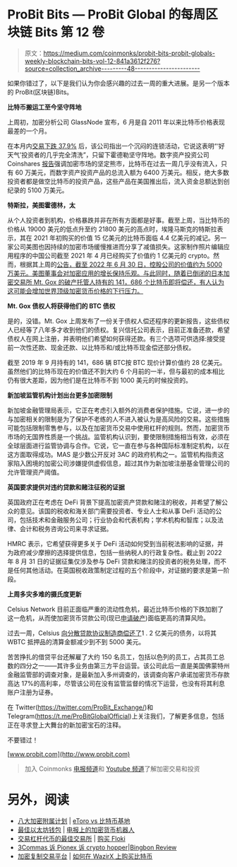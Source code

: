# ProBit Bits — ProBit Global 的每周区块链 Bits 第 12 卷

> 原文：<https://medium.com/coinmonks/probit-bits-probit-globals-weekly-blockchain-bits-vol-12-841a3612f276?source=collection_archive---------48----------------------->

如果你错过了，以下是我们认为你会感兴趣的过去一周的重大进展。是另一个版本的 ProBit(区块链)Bits。

**比特币搬运工至今坚守阵地**

上周初，加密分析公司 GlassNode 宣布，6 月是自 2011 年以来比特币价格表现最差的一个月。

在本月内[交易下跌 37.9%](https://insights.glassnode.com/the-week-onchain-week-27-2022/) 后，该公司指出一个沉闷的连锁活动，它说这表明“‘好天气’投资者的几乎完全清洗”，只留下霍德勒坚守阵地。数字资产投资公司 Coinshares [报告](https://blog.coinshares.com/volume-87-digital-asset-fund-flows-weekly-report-ef9a4c955c32)强调加密市场的坚定熊市，比特币在过去一周几乎没有流入，只有 60 万美元，而数字资产投资产品的总流入额为 6400 万美元。相反，绝大多数投资者都是做空比特币的投资产品，这些产品在美国推出后，流入资金总额达到创纪录的 5100 万美元。

**特斯拉，美图霍德林，太**

从个人投资者到机构，价格暴跌并非在所有方面都是好事。截至上周，当比特币的价格从 19000 美元的低点升至约 21800 美元的高点时，埃隆马斯克的特斯拉表示，其在 2021 年初购买的价值 15 亿美元的比特币面临 4.4 亿美元的减记。另一家公司美图也因持续的加密市场缓慢推进而分享了减值损失。这家制作照片编辑应用程序的中国公司截至 2021 年 4 月已经购买了价值约 1 亿美元的 crypto。然而，根据其上周的[公告，截至 2022 年 6 月 30 日，控股公司的价值约为 5000 万美元。美图董事会对加密应用的增长保持乐观。与此同时，随着已倒闭的日本加密交易所 Mt. Gox 的破产托管人持有的 141，686 个比特币即将偿还，有人认为这可能会增加世界顶级加密货币价格的下行压力。](https://www1.hkexnews.hk/listedco/listconews/sehk/2022/0703/2022070300118_c.pdf)

**Mt. Gox 债权人将获得他们的 BTC 债权**

是的，没错。Mt. Gox 上周发布了一份关于债权人偿还程序的更新报告，这些债权人已经等了八年多才收到他们的债权。复兴信托公司表示，目前正准备还款，希望债权人在网上注册，并表明他们希望如何获得还款。有三个选项可供选择:接受提前一次性还款、现金还款、以比特币和/或比特币现金偿还部分债权。

截至 2019 年 9 月持有的 141，686 辆 BTC按 BTC 现价计算价值约 28 亿美元。虽然他们的比特币现在的价值还不到大约 6 个月前的一半，但与最初的成本相比仍有很大差距，因为他们是在比特币不到 1000 美元的时候投资的。

**新加坡监管机构计划出台更多加密限制**

新加坡金融管理局表示，它正在考虑引入额外的消费者保护措施。它说，进一步的与加密相关的限制是为了保护不老练的人不进入被认为是高风险的交易。这些措施可能包括限制零售参与，以及在加密货币交易中使用杠杆的规则。然而，加密货币市场的无国界性质是一个挑战。监管机构认识到，要使限制措施相当有效，必须在全球层面进行监管协调与合作。它说，它一直在参与各种国际标准制定机构，以在这方面取得成功。MAS 是少数公开反对 3AC 的政府机构之一。监管机构指责这家陷入困境的加密公司涉嫌提供虚假信息，超过其作为新加坡注册基金管理公司的允许管理资产阈值。

**英国要求提供对违约贷款和赌注征税的证据**

英国政府正在考虑在 DeFi 背景下提高加密资产贷款和赌注的税收，并希望了解公众的意见。该国的税收和海关部门需要投资者、专业人士和从事 DeFi 活动的公司，包括技术和金融服务公司；行业协会和代表机构；学术机构和智库；以及法律、会计和税务咨询公司来寻求证据。

HMRC 表示，它希望获得更多关于 DeFi 活动如何受到当前税法影响的证据，并为政府减少摩擦的选择提供信息，包括一些纳税人的行政复杂性。截止到 2022 年 8 月 31 日的证据征集仅涉及参与 DeFi 贷款和赌注的投资者的税务处理，而不是任何其他活动。在英国税收政策制定过程的五个阶段中，对证据的要求是第一阶段。

**上周多灾多难的摄氏度更新**

Celsius Network 目前正面临严重的流动性危机，最近比特币价格的下跌加剧了这一危机，从而使加密货币贷款公司(现已[申请破产](https://www.reuters.com/technology/crypto-lender-celsius-files-bankruptcy-2022-07-14/))面临更高的清算风险。

过去一周，Celsius [向分散贷款协议制造商偿还了](https://defiexplore.com/cdp/25977)1 . 2 亿美元的债务，以将其 WBTC 抵押品的清算金额减少到不到 5000 美元。

苦苦挣扎的借贷平台还解雇了大约 150 名员工，包括以色列的员工，占其员工总数的四分之一——其许多业务由第三方平台运营。该公司此后一直是美国佛蒙特州金融监管部的调查对象，是最新加入多州调查的，该调查向客户承诺加密货币存款高达 17%的高利率，尽管该公司在没有监管监督的情况下运营，也没有将其利息账户注册为证券。

在 Twitter(https://twitter.com/ProBit_Exchange/)和 Telegram(https://t.me/ProBitGlobalOfficial)上关注我们，了解更多信息，包括正在寻求登上大舞台的新加密宝石的注释。

不要错过！

[www.probit.com](http://www.probit.com)

> 加入 Coinmonks [电报频道](https://t.me/coincodecap)和 [Youtube 频道](https://www.youtube.com/c/coinmonks/videos)了解加密交易和投资

# 另外，阅读

*   [八大加密附属计划](https://coincodecap.com/crypto-affiliate-programs) | [eToro vs 比特币基地](https://coincodecap.com/etoro-vs-coinbase)
*   [最佳以太坊钱包](https://coincodecap.com/best-ethereum-wallets) | [电报上的加密货币机器人](https://coincodecap.com/telegram-crypto-bots)
*   [交易杠杆代币的最佳交易所](https://coincodecap.com/leveraged-token-exchanges) | [购买 Floki](https://coincodecap.com/buy-floki-inu-token)
*   [3Commas 诉 Pionex 诉 crypto hopper](https://coincodecap.com/3commas-vs-pionex-vs-cryptohopper)|[Bingbon Review](https://coincodecap.com/bingbon-review)
*   [加密复制交易平台](/coinmonks/top-10-crypto-copy-trading-platforms-for-beginners-d0c37c7d698c) | [如何在 WazirX 上购买比特币](/coinmonks/buy-bitcoin-on-wazirx-2d12b7989af1)